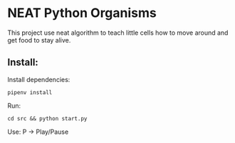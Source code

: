 # NEAT Python Organisms

This project use neat algorithm to teach little cells how to move around and get food to stay alive.


## Install:
Install dependencies:
```shell
pipenv install
```

Run:
```shell
cd src && python start.py
```

Use:
 P -> Play/Pause
